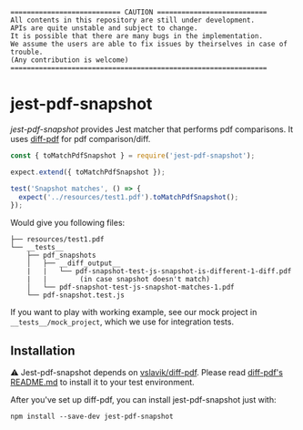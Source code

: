     =========================== CAUTION ===========================
    All contents in this repository are still under development.
    APIs are quite unstable and subject to change.
    It is possible that there are many bugs in the implementation.
    We assume the users are able to fix issues by theirselves in case of trouble.
    (Any contribution is welcome)
    ===============================================================

# jest-pdf-snapshot
*jest-pdf-snapshot* provides Jest matcher that performs pdf comparisons. It uses [diff-pdf](https://vslavik.github.io/diff-pdf/) for pdf comparison/diff.

```javascript
const { toMatchPdfSnapshot } = require('jest-pdf-snapshot');

expect.extend({ toMatchPdfSnapshot });

test('Snapshot matches', () => {
  expect('../resources/test1.pdf').toMatchPdfSnapshot();
});
```

Would give you following files:

```
├── resources/test1.pdf
└── __tests__
    ├── pdf_snapshots
    │   ├── __diff_output__
    |   |   └── pdf-snapshot-test-js-snapshot-is-different-1-diff.pdf 
    |   |        (in case snapshot doesn't match) 
    │   └── pdf-snapshot-test-js-snapshot-matches-1.pdf
    └── pdf-snapshot.test.js
```

If you want to play with working example, see our mock project in `__tests__/mock_project`, which we use for integration tests.

## Installation
⚠️ Jest-pdf-snapshot depends on [vslavik/diff-pdf](https://github.com/vslavik/diff-pdf). Please read [diff-pdf's README.md](https://github.com/vslavik/diff-pdf/blob/master/README.md#obtaining-the-binaries) to install it to your test environment.

After you've set up diff-pdf, you can install jest-pdf-snapshot just with:

```shell
npm install --save-dev jest-pdf-snapshot
```
